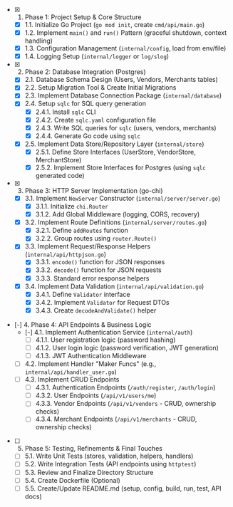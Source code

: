 - [x] 1. Phase 1: Project Setup & Core Structure
  - [x] 1.1. Initialize Go Project (`go mod init`, create `cmd/api/main.go`)
  - [x] 1.2. Implement `main()` and `run()` Pattern (graceful shutdown, context handling)
  - [x] 1.3. Configuration Management (`internal/config`, load from env/file)
  - [x] 1.4. Logging Setup (`internal/logger` or `log/slog`)
- [x] 2. Phase 2: Database Integration (Postgres)
  - [x] 2.1. Database Schema Design (Users, Vendors, Merchants tables)
  - [x] 2.2. Setup Migration Tool & Create Initial Migrations
  - [x] 2.3. Implement Database Connection Package (`internal/database`)
  - [x] 2.4. Setup `sqlc` for SQL query generation
    - [x] 2.4.1. Install `sqlc` CLI
    - [x] 2.4.2. Create `sqlc.yaml` configuration file
    - [x] 2.4.3. Write SQL queries for `sqlc` (users, vendors, merchants)
    - [x] 2.4.4. Generate Go code using `sqlc`
  - [x] 2.5. Implement Data Store/Repository Layer (`internal/store`)
    - [x] 2.5.1. Define Store Interfaces (UserStore, VendorStore, MerchantStore)
    - [x] 2.5.2. Implement Store Interfaces for Postgres (using `sqlc` generated code)
- [x] 3. Phase 3: HTTP Server Implementation (go-chi)
  - [x] 3.1. Implement `NewServer` Constructor (`internal/server/server.go`)
    - [x] 3.1.1. Initialize `chi.Router`
    - [x] 3.1.2. Add Global Middleware (logging, CORS, recovery)
  - [x] 3.2. Implement Route Definitions (`internal/server/routes.go`)
    - [x] 3.2.1. Define `addRoutes` function
    - [x] 3.2.2. Group routes using `router.Route()`
  - [x] 3.3. Implement Request/Response Helpers (`internal/api/httpjson.go`)
    - [x] 3.3.1. `encode()` function for JSON responses
    - [x] 3.3.2. `decode()` function for JSON requests
    - [x] 3.3.3. Standard error response helpers
  - [x] 3.4. Implement Data Validation (`internal/api/validation.go`)
    - [x] 3.4.1. Define `Validator` interface
    - [x] 3.4.2. Implement `Validator` for Request DTOs
    - [x] 3.4.3. Create `decodeAndValidate()` helper
- [-] 4. Phase 4: API Endpoints & Business Logic
  - [-] 4.1. Implement Authentication Service (`internal/auth`)
    - [ ] 4.1.1. User registration logic (password hashing)
    - [ ] 4.1.2. User login logic (password verification, JWT generation)
    - [ ] 4.1.3. JWT Authentication Middleware
  - [ ] 4.2. Implement Handler "Maker Funcs" (e.g., `internal/api/handler_user.go`)
  - [ ] 4.3. Implement CRUD Endpoints
    - [ ] 4.3.1. Authentication Endpoints (`/auth/register`, `/auth/login`)
    - [ ] 4.3.2. User Endpoints (`/api/v1/users/me`)
    - [ ] 4.3.3. Vendor Endpoints (`/api/v1/vendors` - CRUD, ownership checks)
    - [ ] 4.3.4. Merchant Endpoints (`/api/v1/merchants` - CRUD, ownership checks)
- [ ] 5. Phase 5: Testing, Refinements & Final Touches
  - [ ] 5.1. Write Unit Tests (stores, validation, helpers, handlers)
  - [ ] 5.2. Write Integration Tests (API endpoints using `httptest`)
  - [ ] 5.3. Review and Finalize Directory Structure
  - [ ] 5.4. Create Dockerfile (Optional)
  - [ ] 5.5. Create/Update README.md (setup, config, build, run, test, API docs)
